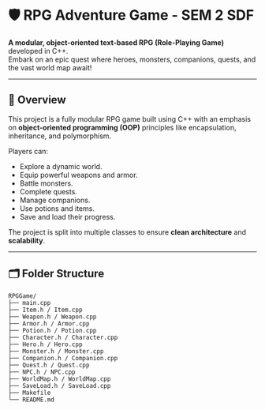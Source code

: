 # 🛡️ RPG Adventure Game - SEM 2 SDF 

**A modular, object-oriented text-based RPG (Role-Playing Game)** developed in C++.  
Embark on an epic quest where heroes, monsters, companions, quests, and the vast world map await!

---

## 📝 Overview

This project is a fully modular RPG game built using C++ with an emphasis on **object-oriented programming (OOP)** principles like encapsulation, inheritance, and polymorphism.

Players can:
- Explore a dynamic world.
- Equip powerful weapons and armor.
- Battle monsters.
- Complete quests.
- Manage companions.
- Use potions and items.
- Save and load their progress.

The project is split into multiple classes to ensure **clean architecture** and **scalability**.

---

## 🗂 Folder Structure

```plaintext
RPGGame/
├── main.cpp
├── Item.h / Item.cpp
├── Weapon.h / Weapon.cpp
├── Armor.h / Armor.cpp
├── Potion.h / Potion.cpp
├── Character.h / Character.cpp
├── Hero.h / Hero.cpp
├── Monster.h / Monster.cpp
├── Companion.h / Companion.cpp
├── Quest.h / Quest.cpp
├── NPC.h / NPC.cpp
├── WorldMap.h / WorldMap.cpp
├── SaveLoad.h / SaveLoad.cpp
├── Makefile
└── README.md
